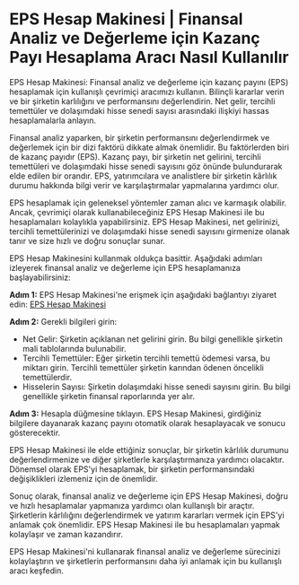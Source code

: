EPS Hesap Makinesi | Finansal Analiz ve Değerleme için Kazanç Payı Hesaplama Aracı Nasıl Kullanılır
===================================================================================================

EPS Hesap Makinesi: Finansal analiz ve değerleme için kazanç payını (EPS) hesaplamak için kullanışlı çevrimiçi aracımızı kullanın. Bilinçli kararlar verin ve bir şirketin karlılığını ve performansını değerlendirin. Net gelir, tercihli temettüler ve dolaşımdaki hisse senedi sayısı arasındaki ilişkiyi hassas hesaplamalarla anlayın.

Finansal analiz yaparken, bir şirketin performansını değerlendirmek ve değerlemek için bir dizi faktörü dikkate almak önemlidir. Bu faktörlerden biri de kazanç payıdır (EPS). Kazanç payı, bir şirketin net gelirini, tercihli temettüleri ve dolaşımdaki hisse senedi sayısını göz önünde bulundurarak elde edilen bir orandır. EPS, yatırımcılara ve analistlere bir şirketin kârlılık durumu hakkında bilgi verir ve karşılaştırmalar yapmalarına yardımcı olur.

EPS hesaplamak için geleneksel yöntemler zaman alıcı ve karmaşık olabilir. Ancak, çevrimiçi olarak kullanabileceğiniz EPS Hesap Makinesi ile bu hesaplamaları kolaylıkla yapabilirsiniz. EPS Hesap Makinesi, net gelirinizi, tercihli temettülerinizi ve dolaşımdaki hisse senedi sayısını girmenize olanak tanır ve size hızlı ve doğru sonuçlar sunar.

EPS Hesap Makinesini kullanmak oldukça basittir. Aşağıdaki adımları izleyerek finansal analiz ve değerleme için EPS hesaplamanıza başlayabilirsiniz:

**Adım 1:** EPS Hesap Makinesi'ne erişmek için aşağıdaki bağlantıyı ziyaret edin: [EPS Hesap Makinesi](https://www.onlinecalculatorsfree.com/tr/financial/earnings-per-share-eps-calculator.html)

**Adım 2:** Gerekli bilgileri girin:

- Net Gelir: Şirketin açıklanan net gelirini girin. Bu bilgi genellikle şirketin mali tablolarında bulunabilir.
- Tercihli Temettüler: Eğer şirketin tercihli temettü ödemesi varsa, bu miktarı girin. Tercihli temettüler şirketin karından ödenen öncelikli temettülerdir.
- Hisselerin Sayısı: Şirketin dolaşımdaki hisse senedi sayısını girin. Bu bilgi genellikle şirketin finansal raporlarında yer alır.

**Adım 3:** Hesapla düğmesine tıklayın. EPS Hesap Makinesi, girdiğiniz bilgilere dayanarak kazanç payını otomatik olarak hesaplayacak ve sonucu gösterecektir.

EPS Hesap Makinesi ile elde ettiğiniz sonuçlar, bir şirketin kârlılık durumunu değerlendirmenize ve diğer şirketlerle karşılaştırmanıza yardımcı olacaktır. Dönemsel olarak EPS'yi hesaplamak, bir şirketin performansındaki değişiklikleri izlemeniz için de önemlidir.

Sonuç olarak, finansal analiz ve değerleme için EPS Hesap Makinesi, doğru ve hızlı hesaplamalar yapmanıza yardımcı olan kullanışlı bir araçtır. Şirketlerin kârlılığını değerlendirmek ve yatırım kararları vermek için EPS'yi anlamak çok önemlidir. EPS Hesap Makinesi ile bu hesaplamaları yapmak kolaylaşır ve zaman kazandırır.

EPS Hesap Makinesi'ni kullanarak finansal analiz ve değerleme sürecinizi kolaylaştırın ve şirketlerin performansını daha iyi anlamak için bu kullanışlı aracı keşfedin.